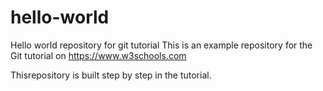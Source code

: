 # hello-world
 Hello world repository for git tutorial
 This is an example repository for the Git tutorial on https://www.w3schools.com

 Thisrepository is built step by step in the tutorial.